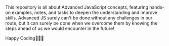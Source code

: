 This repository is all about Advanced JavaScript concepts, featuring hands-on examples, notes, and tasks to deepen the understanding and improve skills.
Advanced JS surely can't be done without any challenges in our route, but it can surely be done when we overcome them by knowing the steps ahead of us we would encounter in the future!

Happy Coding👩🏽‍💻
